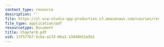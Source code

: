 ```yaml
---
content_type: resource
description: ''
file: https://ol-ocw-studio-app-production.s3.amazonaws.com/courses/res-12-000-evolution-of-physical-oceanography-spring-2007/13f577b75cbaa17d06a313840b51e5b1_Chapter8.pdf
file_type: application/pdf
resourcetype: Document
title: Chapter8.pdf
uid: 13f577b7-5cba-a17d-06a3-13840b51e5b1
---
```

